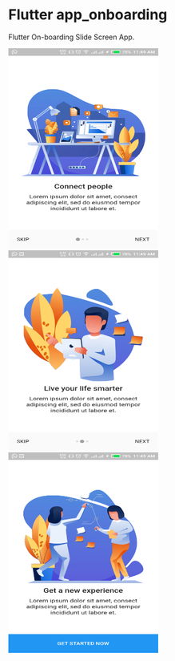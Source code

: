 # Flutter app_onboarding

Flutter On-boarding Slide Screen App.

<p float="left">
  <img src="assets/images/screen1.png" height="400" width="300" />
  <img src="assets/images/screen2.png" height="400" width="300" />
  <img src="assets/images/screen3.png" height="400" width="300" />
</p>
